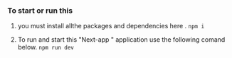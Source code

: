 ### To start or run this 
1. you must install allthe packages and dependencies here . 
`npm i`

1. To run and start  this "Next-app " application use the following comand below.
` npm run dev ` 

